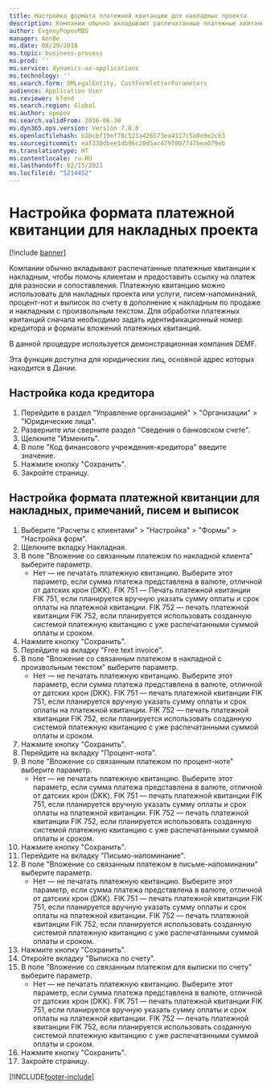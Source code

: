 ```yaml
---
title: Настройка формата платежной квитанции для накладных проекта
description: Компании обычно вкладывают распечатанные платежные квитанции к накладным, чтобы помочь клиентам и предоставить ссылку на платеж для разноски и сопоставления.
author: EvgenyPopovMBS
manager: AnnBe
ms.date: 08/29/2018
ms.topic: business-process
ms.prod: ''
ms.service: dynamics-ax-applications
ms.technology: ''
ms.search.form: OMLegalEntity, CustFormletterParameters
audience: Application User
ms.reviewer: kfend
ms.search.region: Global
ms.author: epopov
ms.search.validFrom: 2016-06-30
ms.dyn365.ops.version: Version 7.0.0
ms.openlocfilehash: b2bcbf19ef78c521a426573ea4317c5a0e9e2cb3
ms.sourcegitcommit: eaf330dbee1db96c20d5ac479f007747bea079eb
ms.translationtype: HT
ms.contentlocale: ru-RU
ms.lasthandoff: 02/15/2021
ms.locfileid: "5214452"
---
```

# <a name="set-up-payment-slip-format-for-project-invoices"></a>Настройка формата платежной квитанции для накладных проекта

[!include [banner](../../includes/banner.md)]

Компании обычно вкладывают распечатанные платежные квитанции к накладным, чтобы помочь клиентам и предоставить ссылку на платеж для разноски и сопоставления. Платежную квитанцию можно использовать для накладных проекта или услуги, писем-напоминаний, процент-нот и выписок по счету в дополнение к накладным по продаже и накладным с произвольным текстом. Для обработки платежных квитанций сначала необходимо задать идентификационный номер кредитора и форматы вложений платежных квитанций.

В данной процедуре используется демонстрационная компания DEMF. 

Эта функция доступна для юридических лиц, основной адрес которых находится в Дании.


## <a name="set-up-a-creditor-id-number"></a>Настройка кода кредитора
1. Перейдите в раздел "Управление организацией" > "Организации" > "Юридические лица".
2. Разверните или сверните раздел "Сведения о банковском счете".
3. Щелкните "Изменить".
4. В поле "Код финансового учреждения-кредитора" введите значение.
5. Нажмите кнопку "Сохранить".
6. Закройте страницу.

## <a name="set-up-a-payment-slip-format-for-invoices-notes-letters-and-statements"></a>Настройка формата платежной квитанции для накладных, примечаний, писем и выписок
1. Выберите "Расчеты с клиентами" > "Настройка" > "Формы" > "Настройка форм".
2. Щелкните вкладку Накладная.
3. В поле "Вложение со связанным платежом по накладной клиента" выберите параметр.
    * Нет — не печатать платежную квитанцию. Выберите этот параметр, если сумма платежа представлена в валюте, отличной от датских крон (DKK).   FIK 751 — Печать платежной квитанции FIK 751, если планируется вручную указать сумму оплаты и срок оплаты на платежной квитанции.   FIK 752 — печать платежной квитанции FIK 752, если планируется использовать созданную системой платежную квитанцию с уже распечатанными суммой оплаты и сроком.  
4. Нажмите кнопку "Сохранить".
5. Перейдите на вкладку "Free text invoice".
6. В поле "Вложение со связанным платежом в накладной с произвольным текстом" выберите параметр.
    * Нет — не печатать платежную квитанцию. Выберите этот параметр, если сумма платежа представлена в валюте, отличной от датских крон (DKK).   FIK 751 — печать платежной квитанции FIK 751, если планируется вручную указать сумму оплаты и срок оплаты на платежной квитанции.   FIK 752 — печать платежной квитанции FIK 752, если планируется использовать созданную системой платежную квитанцию с уже распечатанными суммой оплаты и сроком.  
7. Нажмите кнопку "Сохранить".
8. Перейдите на вкладку "Процент-нота".
9. В поле "Вложение со связанным платежом по процент-ноте" выберите параметр.
    * Нет — не печатать платежную квитанцию. Выберите этот параметр, если сумма платежа представлена в валюте, отличной от датских крон (DKK).   FIK 751 — печать платежной квитанции FIK 751, если планируется вручную указать сумму оплаты и срок оплаты на платежной квитанции.   FIK 752 — печать платежной квитанции FIK 752, если планируется использовать созданную системой платежную квитанцию с уже распечатанными суммой оплаты и сроком.  
10. Нажмите кнопку "Сохранить".
11. Перейдите на вкладку "Письмо-напоминание".
12. В поле "Вложение со связанным платежом в письме-напоминании" выберите параметр.
    * Нет — не печатать платежную квитанцию. Выберите этот параметр, если сумма платежа представлена в валюте, отличной от датских крон (DKK).   FIK 751 — печать платежной квитанции FIK 751, если планируется вручную указать сумму оплаты и срок оплаты на платежной квитанции.   FIK 752 — печать платежной квитанции FIK 752, если планируется использовать созданную системой платежную квитанцию с уже распечатанными суммой оплаты и сроком.  
13. Нажмите кнопку "Сохранить".
14. Откройте вкладку "Выписка по счету".
15. В поле "Вложение со связанным платежом для выписки по счету" выберите параметр.
    * Нет — не печатать платежную квитанцию. Выберите этот параметр, если сумма платежа представлена в валюте, отличной от датских крон (DKK).   FIK 751 — печать платежной квитанции FIK 751, если планируется вручную указать сумму оплаты и срок оплаты на платежной квитанции.   FIK 752 — печать платежной квитанции FIK 752, если планируется использовать созданную системой платежную квитанцию с уже распечатанными суммой оплаты и сроком.  
16. Нажмите кнопку "Сохранить".
17. Закройте страницу.



[!INCLUDE[footer-include](../../../includes/footer-banner.md)]